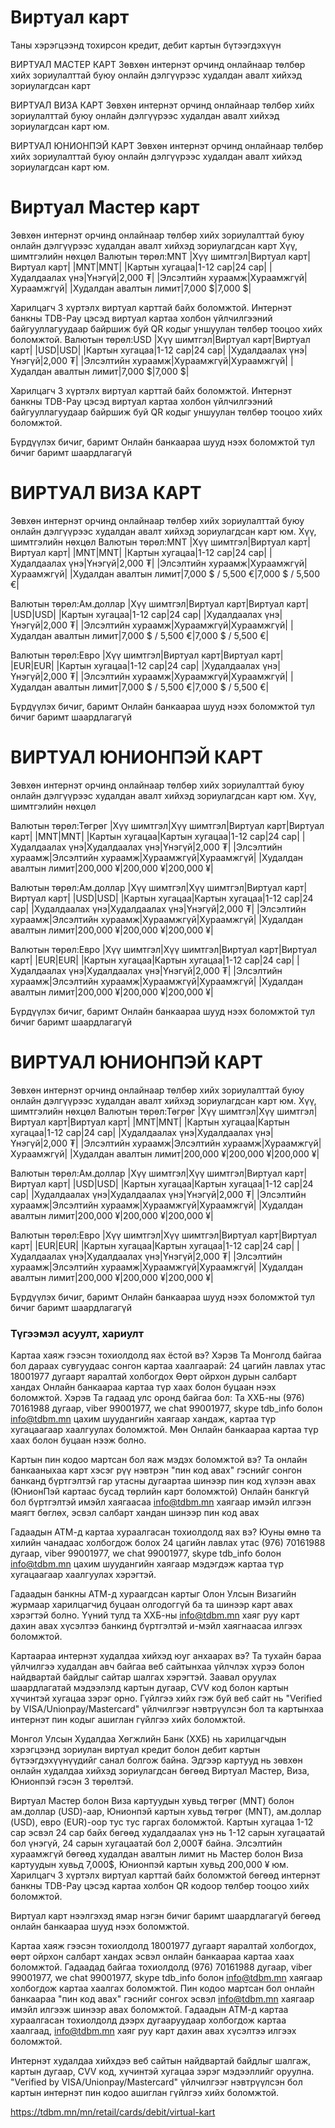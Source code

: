 # Виртуал карт
Таны хэрэгцээнд тохирсон кредит, дебит картын бүтээгдэхүүн

ВИРТУАЛ МАСТЕР КАРТ
Зөвхөн интернэт орчинд онлайнаар төлбөр хийх зориулалттай буюу онлайн дэлгүүрээс худалдан авалт хийхэд зориулагдсан карт

ВИРТУАЛ ВИЗА КАРТ
Зөвхөн интернэт орчинд онлайнаар төлбөр хийх зориулалттай буюу онлайн дэлгүүрээс худалдан авалт хийхэд зориулагдсан карт юм.

ВИРТУАЛ ЮНИОНПЭЙ КАРТ
Зөвхөн интернэт орчинд онлайнаар төлбөр хийх зориулалттай буюу онлайн дэлгүүрээс худалдан авалт хийхэд зориулагдсан карт юм.


# Виртуал Мастер карт
Зөвхөн интернэт орчинд онлайнаар төлбөр хийх зориулалттай буюу онлайн дэлгүүрээс худалдан авалт хийхэд зориулагдсан карт
Хүү, шимтгэлийн нөхцөл
Валютын төрөл:MNT
|Хүү шимтгэл|Виртуал карт|Виртуал карт|
|MNT|MNT|
|Картын хугацаа|1-12 сар|24 сар|
|Худалдаалах үнэ|Үнэгүй|2,000 ₮|
|Элсэлтийн хураамж|Хураамжгүй|Хураамжгүй|
|Худалдан авалтын лимит|7,000 $|7,000 $|

Харилцагч 3 хүртэлх виртуал карттай байх боломжтой.
Интернэт банкны TDB-Pay цэсэд виртуал картаа холбон үйлчилгээний байгууллагуудаар байршиж буй QR кодыг уншуулан төлбөр тооцоо хийх боломжтой.
Валютын төрөл:USD
|Хүү шимтгэл|Виртуал карт|Виртуал карт|
|USD|USD|
|Картын хугацаа|1-12 сар|24 сар|
|Худалдаалах үнэ|Үнэгүй|2,000 ₮|
|Элсэлтийн хураамж|Хураамжгүй|Хураамжгүй|
|Худалдан авалтын лимит|7,000 $|7,000 $|

Харилцагч 3 хүртэлх виртуал карттай байх боломжтой.
Интернэт банкны TDB-Pay цэсэд виртуал картаа холбон үйлчилгээний байгууллагуудаар байршиж буй QR кодыг уншуулан төлбөр тооцоо хийх боломжтой.


Бүрдүүлэх бичиг, баримт
Онлайн банкаараа шууд нээх боломжтой тул бичиг баримт шаардлагагүй


# ВИРТУАЛ ВИЗА КАРТ
Зөвхөн интернэт орчинд онлайнаар төлбөр хийх зориулалттай буюу онлайн дэлгүүрээс худалдан авалт хийхэд зориулагдсан карт юм.
Хүү, шимтгэлийн нөхцөл
Валютын төрөл:MNT
|Хүү шимтгэл|Виртуал карт|Виртуал карт|
|MNT|MNT|
|Картын хугацаа|1-12 сар|24 сар|
|Худалдаалах үнэ|Үнэгүй|2,000 ₮|
|Элсэлтийн хураамж|Хураамжгүй|Хураамжгүй|
|Худалдан авалтын лимит|7,000 $ / 5,500 €|7,000 $ / 5,500 €|

Валютын төрөл:Ам.доллар
|Хүү шимтгэл|Виртуал карт|Виртуал карт|
|USD|USD|
|Картын хугацаа|1-12 сар|24 сар|
|Худалдаалах үнэ|Үнэгүй|2,000 ₮|
|Элсэлтийн хураамж|Хураамжгүй|Хураамжгүй|
|Худалдан авалтын лимит|7,000 $ / 5,500 €|7,000 $ / 5,500 €|

Валютын төрөл:Евро
|Хүү шимтгэл|Виртуал карт|Виртуал карт|
|EUR|EUR|
|Картын хугацаа|1-12 сар|24 сар|
|Худалдаалах үнэ|Үнэгүй|2,000 ₮|
|Элсэлтийн хураамж|Хураамжгүй|Хураамжгүй|
|Худалдан авалтын лимит|7,000 $ / 5,500 €|7,000 $ / 5,500 €|

Бүрдүүлэх бичиг, баримт
Онлайн банкаараа шууд нээх боломжтой тул бичиг баримт шаардлагагүй

# ВИРТУАЛ ЮНИОНПЭЙ КАРТ
Зөвхөн интернэт орчинд онлайнаар төлбөр хийх зориулалттай буюу онлайн дэлгүүрээс худалдан авалт хийхэд зориулагдсан карт юм.
Хүү, шимтгэлийн нөхцөл

Валютын төрөл:Төгрөг
|Хүү шимтгэл|Хүү шимтгэл|Виртуал карт|Виртуал карт|
|MNT|MNT|
|Картын хугацаа|Картын хугацаа|1-12 сар|24 сар|
|Худалдаалах үнэ|Худалдаалах үнэ|Үнэгүй|2,000 ₮|
|Элсэлтийн хураамж|Элсэлтийн хураамж|Хураамжгүй|Хураамжгүй|
|Худалдан авалтын лимит|200,000 ¥|200,000 ¥|200,000 ¥|

Валютын төрөл:Ам.доллар
|Хүү шимтгэл|Хүү шимтгэл|Виртуал карт|Виртуал карт|
|USD|USD|
|Картын хугацаа|Картын хугацаа|1-12 сар|24 сар|
|Худалдаалах үнэ|Худалдаалах үнэ|Үнэгүй|2,000 ₮|
|Элсэлтийн хураамж|Элсэлтийн хураамж|Хураамжгүй|Хураамжгүй|
|Худалдан авалтын лимит|200,000 ¥|200,000 ¥|200,000 ¥|

Валютын төрөл:Евро
|Хүү шимтгэл|Хүү шимтгэл|Виртуал карт|Виртуал карт|
|EUR|EUR|
|Картын хугацаа|Картын хугацаа|1-12 сар|24 сар|
|Худалдаалах үнэ|Худалдаалах үнэ|Үнэгүй|2,000 ₮|
|Элсэлтийн хураамж|Элсэлтийн хураамж|Хураамжгүй|Хураамжгүй|
|Худалдан авалтын лимит|200,000 ¥|200,000 ¥|200,000 ¥|

Бүрдүүлэх бичиг, баримт
Онлайн банкаараа шууд нээх боломжтой тул бичиг баримт шаардлагагүй

# ВИРТУАЛ ЮНИОНПЭЙ КАРТ
Зөвхөн интернэт орчинд онлайнаар төлбөр хийх зориулалттай буюу онлайн дэлгүүрээс худалдан авалт хийхэд зориулагдсан карт юм.
Хүү, шимтгэлийн нөхцөл
Валютын төрөл:Төгрөг
|Хүү шимтгэл|Хүү шимтгэл|Виртуал карт|Виртуал карт|
|MNT|MNT|
|Картын хугацаа|Картын хугацаа|1-12 сар|24 сар|
|Худалдаалах үнэ|Худалдаалах үнэ|Үнэгүй|2,000 ₮|
|Элсэлтийн хураамж|Элсэлтийн хураамж|Хураамжгүй|Хураамжгүй|
|Худалдан авалтын лимит|200,000 ¥|200,000 ¥|200,000 ¥|

Валютын төрөл:Ам.доллар
|Хүү шимтгэл|Хүү шимтгэл|Виртуал карт|Виртуал карт|
|USD|USD|
|Картын хугацаа|Картын хугацаа|1-12 сар|24 сар|
|Худалдаалах үнэ|Худалдаалах үнэ|Үнэгүй|2,000 ₮|
|Элсэлтийн хураамж|Элсэлтийн хураамж|Хураамжгүй|Хураамжгүй|
|Худалдан авалтын лимит|200,000 ¥|200,000 ¥|200,000 ¥|

Валютын төрөл:Евро
|Хүү шимтгэл|Хүү шимтгэл|Виртуал карт|Виртуал карт|
|EUR|EUR|
|Картын хугацаа|Картын хугацаа|1-12 сар|24 сар|
|Худалдаалах үнэ|Худалдаалах үнэ|Үнэгүй|2,000 ₮|
|Элсэлтийн хураамж|Элсэлтийн хураамж|Хураамжгүй|Хураамжгүй|
|Худалдан авалтын лимит|200,000 ¥|200,000 ¥|200,000 ¥|

Бүрдүүлэх бичиг, баримт
Онлайн банкаараа шууд нээх боломжтой тул бичиг баримт шаардлагагүй

### Түгээмэл асуулт, хариулт
Картаа хаяж гээсэн тохиолдолд яах ёстой вэ?
Хэрэв Та Монголд байгаа бол дараах сувгуудаас сонгон картаа хаалгаарай:
24 цагийн лавлах утас 18001977 дугаарт яаралтай холбогдох
Өөрт ойрхон дурын салбарт хандах 
Онлайн банкаараа картаа түр хаах болон буцаан нээх боломжтой.
Хэрэв Та гадаад улс оронд байгаа бол:
Та ХХБ-ны (976) 70161988 дугаар, viber 99001977, we chat 99001977, skype  tdb_info болон info@tdbm.mn цахим шуудангийн хаягаар хандаж, картаа түр хугацаагаар хаалгуулах боломжтой. Мөн Онлайн банкаараа картаа түр хаах болон буцаан нээж болно.

Картын пин кодоо мартсан бол яаж мэдэх боломжтой вэ?
Та  онлайн банкааныхаа карт хэсэг рүү нэвтрэн "пин код авах" гэснийг сонгон банканд бүртгэлтэй гар утасны дугаартаа шинээр пин код хүлээн авах  (ЮнионПэй картаас бусад төрлийн карт боломжтой)
Онлайн банкгүй бол бүртгэлтэй имэйл хаягаасаа info@tdbm.mn хаягаар имэйл илгээн маягт бөглөх, эсвэл салбарт хандан шинээр пин код авах

Гадаадын АТМ-д картаа хураалгасан тохиолдолд яах вэ?
Юуны өмнө та хилийн чанадаас холбогдож болох 24 цагийн лавлах утас (976) 70161988 дугаар, viber 99001977, we chat 99001977, skype tdb_info болон info@tdbm.mn цахим шуудангийн хаягаар мэдэгдэж картаа түр хугацаагаар хаалгуулах хэрэгтэй.

Гадаадын банкны АТМ-д хураагдсан картыг Олон Улсын Визагийн журмаар харилцагчид буцаан олгодоггүй ба та шинээр карт авах хэрэгтэй болно. Үүний тулд та  ХХБ-ны info@tdbm.mn хаяг руу карт дахин авах хүсэлтээ банкинд бүртгэлтэй и-мэйл хаягнаасаа илгээх боломжтой.

Картаараа интернэт худалдаа хийхэд юуг анхаарах вэ?
Та тухайн бараа үйлчилгээ худалдан авч байгаа веб сайтынхаа үйлчлэх хүрээ болон найдвартай байдлыг сайтар шалгах хэрэгтэй. Заавал оруулах шаардлагатай мэдээлэлд картын дугаар, CVV код болон картын хүчинтэй хугацаа зэрэг орно. Гүйлгээ хийх гэж буй веб сайт нь "Verified by VISA/Unionpay/Mastercard" үйлчилгээг нэвтрүүлсэн бол та картынхаа интернэт пин кодыг ашиглан гүйлгээ хийх боломжтой.


Монгол Улсын Худалдаа Хөгжлийн Банк (ХХБ) нь харилцагчдын хэрэгцээнд зориулан виртуал кредит болон дебит картын бүтээгдэхүүнүүдийг санал болгож байна. Эдгээр картууд нь зөвхөн онлайн худалдаа хийхэд зориулагдсан бөгөөд Виртуал Мастер, Виза, Юнионпэй гэсэн 3 төрөлтэй.

Виртуал Мастер болон Виза картуудын хувьд төгрөг (MNT) болон ам.доллар (USD)-аар, Юнионпэй картын хувьд төгрөг (MNT), ам.доллар (USD), евро (EUR)-оор тус тус гаргах боломжтой. Картын хугацаа 1-12 сар эсвэл 24 сар байх бөгөөд худалдаалах үнэ нь 1-12 сарын хугацаатай бол үнэгүй, 24 сарын хугацаатай бол 2,000₮ байна. Элсэлтийн хураамжгүй бөгөөд худалдан авалтын лимит нь Мастер болон Виза картуудын хувьд 7,000$, Юнионпэй картын хувьд 200,000 ¥ юм. Харилцагч 3 хүртэлх виртуал карттай байх боломжтой бөгөөд интернэт банкны TDB-Pay цэсэд картаа холбон QR кодоор төлбөр тооцоо хийх боломжтой.

Виртуал карт нээлгэхэд ямар нэгэн бичиг баримт шаардлагагүй бөгөөд онлайн банкаараа шууд нээх боломжтой.

Картаа хаяж гээсэн тохиолдолд 18001977 дугаарт яаралтай холбогдох, өөрт ойрхон салбарт хандах эсвэл онлайн банкаараа картаа хаах боломжтой. Гадаадад байгаа тохиолдолд (976) 70161988 дугаар, viber 99001977, we chat 99001977, skype tdb_info болон info@tdbm.mn хаягаар холбогдож картаа хаалгах боломжтой. Пин кодоо мартсан бол онлайн банкаараа "пин код авах" гэснийг сонгох эсвэл info@tdbm.mn хаягаар имэйл илгээж шинээр авах боломжтой. Гадаадын АТМ-д картаа хураалгасан тохиолдолд дээрх дугааруудаар холбогдож картаа хаалгаад, info@tdbm.mn хаяг руу карт дахин авах хүсэлтээ илгээх боломжтой.

Интернэт худалдаа хийхдээ веб сайтын найдвартай байдлыг шалгаж, картын дугаар, CVV код, хүчинтэй хугацаа зэрэг мэдээллийг оруулна. "Verified by VISA/Unionpay/Mastercard" үйлчилгээг нэвтрүүлсэн бол картын интернэт пин кодоо ашиглан гүйлгээ хийх боломжтой.

https://tdbm.mn/mn/retail/cards/debit/virtual-kart